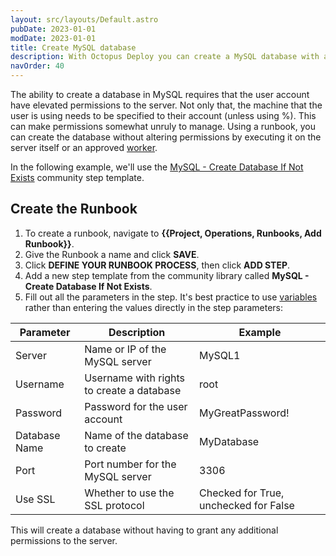 ```yaml
---
layout: src/layouts/Default.astro
pubDate: 2023-01-01
modDate: 2023-01-01
title: Create MySQL database
description: With Octopus Deploy you can create a MySQL database with a Runbook.
navOrder: 40
---
```


The ability to create a database in MySQL requires that the user account have elevated permissions to the server.  Not only that, the machine that the user is using needs to be specified to their account (unless using %).  This can make permissions somewhat unruly to manage.  Using a runbook, you can create the database without altering permissions by executing it on the server itself or an approved [worker](/docs/infrastructure/workers/).

In the following example, we'll use the [MySQL - Create Database If Not Exists](https://library.octopus.com/step-templates/4a222ac3-ff4b-4328-8778-1c44eebdedde/actiontemplate-mysql-create-database-if-not-exists) community step template.

## Create the Runbook

1. To create a runbook, navigate to **{{Project, Operations, Runbooks, Add Runbook}}**.
2. Give the Runbook a name and click **SAVE**.
3. Click **DEFINE YOUR RUNBOOK PROCESS**, then click **ADD STEP**.
4. Add a new step template from the community library called **MySQL - Create Database If Not Exists**.
5. Fill out all the parameters in the step. It's best practice to use [variables](/docs/projects/variables/) rather than entering the values directly in the step parameters:

| Parameter  | Description | Example |
| ------------- | ------------- | ------------- |
| Server | Name or IP of the MySQL server | MySQL1 |
| Username | Username with rights to create a database | root |
| Password | Password for the user account | MyGreatPassword! |
| Database Name | Name of the database to create | MyDatabase |
| Port | Port number for the MySQL server | 3306 |
| Use SSL | Whether to use the SSL protocol | Checked for True, unchecked for False |

This will create a database without having to grant any additional permissions to the server.